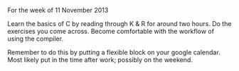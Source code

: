 For the week of 11 November 2013

Learn the basics of C by reading through K & R for around two hours. Do the exercises you come across. Become comfortable with the workflow of using the compiler.

Remember to do this by putting a flexible block on your google calendar. Most likely put in the time after work; possibly on the weekend.